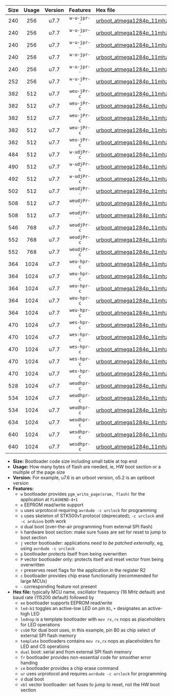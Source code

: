|Size|Usage|Version|Features|Hex file|
|:-:|:-:|:-:|:-:|:--|
|240|256|u7.7|`w-u-jpr--`|[urboot_atmega1284p_11mhz0592_9600bps_led+b5_ur_vbl.hex](https://raw.githubusercontent.com/stefanrueger/urboot.hex/main/mcus/atmega1284p/fcpu_11mhz0592/9600_bps/urboot_atmega1284p_11mhz0592_9600bps_led+b5_ur_vbl.hex)|
|240|256|u7.7|`w-u-jpr--`|[urboot_atmega1284p_11mhz0592_9600bps_led+b7_ur_vbl.hex](https://raw.githubusercontent.com/stefanrueger/urboot.hex/main/mcus/atmega1284p/fcpu_11mhz0592/9600_bps/urboot_atmega1284p_11mhz0592_9600bps_led+b7_ur_vbl.hex)|
|240|256|u7.7|`w-u-jpr--`|[urboot_atmega1284p_11mhz0592_9600bps_led+c7_ur_vbl.hex](https://raw.githubusercontent.com/stefanrueger/urboot.hex/main/mcus/atmega1284p/fcpu_11mhz0592/9600_bps/urboot_atmega1284p_11mhz0592_9600bps_led+c7_ur_vbl.hex)|
|240|256|u7.7|`w-u-jpr--`|[urboot_atmega1284p_11mhz0592_9600bps_led+d7_ur_vbl.hex](https://raw.githubusercontent.com/stefanrueger/urboot.hex/main/mcus/atmega1284p/fcpu_11mhz0592/9600_bps/urboot_atmega1284p_11mhz0592_9600bps_led+d7_ur_vbl.hex)|
|240|256|u7.7|`w-u-jpr--`|[urboot_atmega1284p_11mhz0592_9600bps_lednop_ur_vbl.hex](https://raw.githubusercontent.com/stefanrueger/urboot.hex/main/mcus/atmega1284p/fcpu_11mhz0592/9600_bps/urboot_atmega1284p_11mhz0592_9600bps_lednop_ur_vbl.hex)|
|252|256|u7.7|`w-u-jPr--`|[urboot_atmega1284p_11mhz0592_9600bps_ur_vbl.hex](https://raw.githubusercontent.com/stefanrueger/urboot.hex/main/mcus/atmega1284p/fcpu_11mhz0592/9600_bps/urboot_atmega1284p_11mhz0592_9600bps_ur_vbl.hex)|
|382|512|u7.7|`weu-jPr-c`|[urboot_atmega1284p_11mhz0592_9600bps_ee_led+b5_fr_ce_ur_vbl.hex](https://raw.githubusercontent.com/stefanrueger/urboot.hex/main/mcus/atmega1284p/fcpu_11mhz0592/9600_bps/urboot_atmega1284p_11mhz0592_9600bps_ee_led+b5_fr_ce_ur_vbl.hex)|
|382|512|u7.7|`weu-jPr-c`|[urboot_atmega1284p_11mhz0592_9600bps_ee_led+b7_fr_ce_ur_vbl.hex](https://raw.githubusercontent.com/stefanrueger/urboot.hex/main/mcus/atmega1284p/fcpu_11mhz0592/9600_bps/urboot_atmega1284p_11mhz0592_9600bps_ee_led+b7_fr_ce_ur_vbl.hex)|
|382|512|u7.7|`weu-jPr-c`|[urboot_atmega1284p_11mhz0592_9600bps_ee_led+c7_fr_ce_ur_vbl.hex](https://raw.githubusercontent.com/stefanrueger/urboot.hex/main/mcus/atmega1284p/fcpu_11mhz0592/9600_bps/urboot_atmega1284p_11mhz0592_9600bps_ee_led+c7_fr_ce_ur_vbl.hex)|
|382|512|u7.7|`weu-jPr-c`|[urboot_atmega1284p_11mhz0592_9600bps_ee_led+d7_fr_ce_ur_vbl.hex](https://raw.githubusercontent.com/stefanrueger/urboot.hex/main/mcus/atmega1284p/fcpu_11mhz0592/9600_bps/urboot_atmega1284p_11mhz0592_9600bps_ee_led+d7_fr_ce_ur_vbl.hex)|
|382|512|u7.7|`weu-jPr-c`|[urboot_atmega1284p_11mhz0592_9600bps_ee_lednop_fr_ce_ur_vbl.hex](https://raw.githubusercontent.com/stefanrueger/urboot.hex/main/mcus/atmega1284p/fcpu_11mhz0592/9600_bps/urboot_atmega1284p_11mhz0592_9600bps_ee_lednop_fr_ce_ur_vbl.hex)|
|484|512|u7.7|`w-udjPr-c`|[urboot_atmega1284p_11mhz0592_9600bps_led+c7_csb3_dual_fr_ce_ur_vbl.hex](https://raw.githubusercontent.com/stefanrueger/urboot.hex/main/mcus/atmega1284p/fcpu_11mhz0592/9600_bps/urboot_atmega1284p_11mhz0592_9600bps_led+c7_csb3_dual_fr_ce_ur_vbl.hex)|
|490|512|u7.7|`w-udjPr-c`|[urboot_atmega1284p_11mhz0592_9600bps_led+d7_csc7_dual_fr_ce_ur_vbl.hex](https://raw.githubusercontent.com/stefanrueger/urboot.hex/main/mcus/atmega1284p/fcpu_11mhz0592/9600_bps/urboot_atmega1284p_11mhz0592_9600bps_led+d7_csc7_dual_fr_ce_ur_vbl.hex)|
|492|512|u7.7|`w-udjPr-c`|[urboot_atmega1284p_11mhz0592_9600bps_template_dual_fr_ce_ur_vbl.hex](https://raw.githubusercontent.com/stefanrueger/urboot.hex/main/mcus/atmega1284p/fcpu_11mhz0592/9600_bps/urboot_atmega1284p_11mhz0592_9600bps_template_dual_fr_ce_ur_vbl.hex)|
|502|512|u7.7|`weudjPr--`|[urboot_atmega1284p_11mhz0592_9600bps_ee_led+c7_csb3_dual_fr_ur_vbl.hex](https://raw.githubusercontent.com/stefanrueger/urboot.hex/main/mcus/atmega1284p/fcpu_11mhz0592/9600_bps/urboot_atmega1284p_11mhz0592_9600bps_ee_led+c7_csb3_dual_fr_ur_vbl.hex)|
|508|512|u7.7|`weudjPr--`|[urboot_atmega1284p_11mhz0592_9600bps_ee_led+d7_csc7_dual_fr_ur_vbl.hex](https://raw.githubusercontent.com/stefanrueger/urboot.hex/main/mcus/atmega1284p/fcpu_11mhz0592/9600_bps/urboot_atmega1284p_11mhz0592_9600bps_ee_led+d7_csc7_dual_fr_ur_vbl.hex)|
|508|512|u7.7|`weudjPr--`|[urboot_atmega1284p_11mhz0592_9600bps_ee_template_dual_fr_ur_vbl.hex](https://raw.githubusercontent.com/stefanrueger/urboot.hex/main/mcus/atmega1284p/fcpu_11mhz0592/9600_bps/urboot_atmega1284p_11mhz0592_9600bps_ee_template_dual_fr_ur_vbl.hex)|
|546|768|u7.7|`weudjPr-c`|[urboot_atmega1284p_11mhz0592_9600bps_ee_led+c7_csb3_dual_fr_ce_ur_vbl.hex](https://raw.githubusercontent.com/stefanrueger/urboot.hex/main/mcus/atmega1284p/fcpu_11mhz0592/9600_bps/urboot_atmega1284p_11mhz0592_9600bps_ee_led+c7_csb3_dual_fr_ce_ur_vbl.hex)|
|552|768|u7.7|`weudjPr-c`|[urboot_atmega1284p_11mhz0592_9600bps_ee_led+d7_csc7_dual_fr_ce_ur_vbl.hex](https://raw.githubusercontent.com/stefanrueger/urboot.hex/main/mcus/atmega1284p/fcpu_11mhz0592/9600_bps/urboot_atmega1284p_11mhz0592_9600bps_ee_led+d7_csc7_dual_fr_ce_ur_vbl.hex)|
|552|768|u7.7|`weudjPr-c`|[urboot_atmega1284p_11mhz0592_9600bps_ee_template_dual_fr_ce_ur_vbl.hex](https://raw.githubusercontent.com/stefanrueger/urboot.hex/main/mcus/atmega1284p/fcpu_11mhz0592/9600_bps/urboot_atmega1284p_11mhz0592_9600bps_ee_template_dual_fr_ce_ur_vbl.hex)|
|364|1024|u7.7|`weu-hpr-c`|[urboot_atmega1284p_11mhz0592_9600bps_ee_led+b5_fr_ce_ur.hex](https://raw.githubusercontent.com/stefanrueger/urboot.hex/main/mcus/atmega1284p/fcpu_11mhz0592/9600_bps/urboot_atmega1284p_11mhz0592_9600bps_ee_led+b5_fr_ce_ur.hex)|
|364|1024|u7.7|`weu-hpr-c`|[urboot_atmega1284p_11mhz0592_9600bps_ee_led+b7_fr_ce_ur.hex](https://raw.githubusercontent.com/stefanrueger/urboot.hex/main/mcus/atmega1284p/fcpu_11mhz0592/9600_bps/urboot_atmega1284p_11mhz0592_9600bps_ee_led+b7_fr_ce_ur.hex)|
|364|1024|u7.7|`weu-hpr-c`|[urboot_atmega1284p_11mhz0592_9600bps_ee_led+c7_fr_ce_ur.hex](https://raw.githubusercontent.com/stefanrueger/urboot.hex/main/mcus/atmega1284p/fcpu_11mhz0592/9600_bps/urboot_atmega1284p_11mhz0592_9600bps_ee_led+c7_fr_ce_ur.hex)|
|364|1024|u7.7|`weu-hpr-c`|[urboot_atmega1284p_11mhz0592_9600bps_ee_led+d7_fr_ce_ur.hex](https://raw.githubusercontent.com/stefanrueger/urboot.hex/main/mcus/atmega1284p/fcpu_11mhz0592/9600_bps/urboot_atmega1284p_11mhz0592_9600bps_ee_led+d7_fr_ce_ur.hex)|
|364|1024|u7.7|`weu-hpr-c`|[urboot_atmega1284p_11mhz0592_9600bps_ee_lednop_fr_ce_ur.hex](https://raw.githubusercontent.com/stefanrueger/urboot.hex/main/mcus/atmega1284p/fcpu_11mhz0592/9600_bps/urboot_atmega1284p_11mhz0592_9600bps_ee_lednop_fr_ce_ur.hex)|
|470|1024|u7.7|`wes-hpr-c`|[urboot_atmega1284p_11mhz0592_9600bps_ee_led+b5_fr_ce.hex](https://raw.githubusercontent.com/stefanrueger/urboot.hex/main/mcus/atmega1284p/fcpu_11mhz0592/9600_bps/urboot_atmega1284p_11mhz0592_9600bps_ee_led+b5_fr_ce.hex)|
|470|1024|u7.7|`wes-hpr-c`|[urboot_atmega1284p_11mhz0592_9600bps_ee_led+b7_fr_ce.hex](https://raw.githubusercontent.com/stefanrueger/urboot.hex/main/mcus/atmega1284p/fcpu_11mhz0592/9600_bps/urboot_atmega1284p_11mhz0592_9600bps_ee_led+b7_fr_ce.hex)|
|470|1024|u7.7|`wes-hpr-c`|[urboot_atmega1284p_11mhz0592_9600bps_ee_led+c7_fr_ce.hex](https://raw.githubusercontent.com/stefanrueger/urboot.hex/main/mcus/atmega1284p/fcpu_11mhz0592/9600_bps/urboot_atmega1284p_11mhz0592_9600bps_ee_led+c7_fr_ce.hex)|
|470|1024|u7.7|`wes-hpr-c`|[urboot_atmega1284p_11mhz0592_9600bps_ee_led+d7_fr_ce.hex](https://raw.githubusercontent.com/stefanrueger/urboot.hex/main/mcus/atmega1284p/fcpu_11mhz0592/9600_bps/urboot_atmega1284p_11mhz0592_9600bps_ee_led+d7_fr_ce.hex)|
|470|1024|u7.7|`wes-hpr-c`|[urboot_atmega1284p_11mhz0592_9600bps_ee_lednop_fr_ce.hex](https://raw.githubusercontent.com/stefanrueger/urboot.hex/main/mcus/atmega1284p/fcpu_11mhz0592/9600_bps/urboot_atmega1284p_11mhz0592_9600bps_ee_lednop_fr_ce.hex)|
|528|1024|u7.7|`weudhpr-c`|[urboot_atmega1284p_11mhz0592_9600bps_ee_led+c7_csb3_dual_fr_ce_ur.hex](https://raw.githubusercontent.com/stefanrueger/urboot.hex/main/mcus/atmega1284p/fcpu_11mhz0592/9600_bps/urboot_atmega1284p_11mhz0592_9600bps_ee_led+c7_csb3_dual_fr_ce_ur.hex)|
|534|1024|u7.7|`weudhpr-c`|[urboot_atmega1284p_11mhz0592_9600bps_ee_led+d7_csc7_dual_fr_ce_ur.hex](https://raw.githubusercontent.com/stefanrueger/urboot.hex/main/mcus/atmega1284p/fcpu_11mhz0592/9600_bps/urboot_atmega1284p_11mhz0592_9600bps_ee_led+d7_csc7_dual_fr_ce_ur.hex)|
|534|1024|u7.7|`weudhpr-c`|[urboot_atmega1284p_11mhz0592_9600bps_ee_template_dual_fr_ce_ur.hex](https://raw.githubusercontent.com/stefanrueger/urboot.hex/main/mcus/atmega1284p/fcpu_11mhz0592/9600_bps/urboot_atmega1284p_11mhz0592_9600bps_ee_template_dual_fr_ce_ur.hex)|
|634|1024|u7.7|`wesdhpr-c`|[urboot_atmega1284p_11mhz0592_9600bps_ee_led+c7_csb3_dual_fr_ce.hex](https://raw.githubusercontent.com/stefanrueger/urboot.hex/main/mcus/atmega1284p/fcpu_11mhz0592/9600_bps/urboot_atmega1284p_11mhz0592_9600bps_ee_led+c7_csb3_dual_fr_ce.hex)|
|640|1024|u7.7|`wesdhpr-c`|[urboot_atmega1284p_11mhz0592_9600bps_ee_led+d7_csc7_dual_fr_ce.hex](https://raw.githubusercontent.com/stefanrueger/urboot.hex/main/mcus/atmega1284p/fcpu_11mhz0592/9600_bps/urboot_atmega1284p_11mhz0592_9600bps_ee_led+d7_csc7_dual_fr_ce.hex)|
|640|1024|u7.7|`wesdhpr-c`|[urboot_atmega1284p_11mhz0592_9600bps_ee_template_dual_fr_ce.hex](https://raw.githubusercontent.com/stefanrueger/urboot.hex/main/mcus/atmega1284p/fcpu_11mhz0592/9600_bps/urboot_atmega1284p_11mhz0592_9600bps_ee_template_dual_fr_ce.hex)|

- **Size:** Bootloader code size including small table at top end
- **Usage:** How many bytes of flash are needed, ie, HW boot section or a multiple of the page size
- **Version:** For example, u7.6 is an urboot version, o5.2 is an optiboot version
- **Features:**
  + `w` bootloader provides `pgm_write_page(sram, flash)` for the application at `FLASHEND-4+1`
  + `e` EEPROM read/write support
  + `u` uses urprotocol requiring `avrdude -c urclock` for programming
  + `s` uses skeleton of STK500v1 protocol (deprecated); `-c urclock` and `-c arduino` both work
  + `d` dual boot (over-the-air programming from external SPI flash)
  + `h` hardware boot section: make sure fuses are set for reset to jump to boot section
  + `j` vector bootloader: applications *need to be patched externally*, eg, using `avrdude -c urclock`
  + `p` bootloader protects itself from being overwritten
  + `P` vector bootloader only: protects itself and reset vector from being overwritten
  + `r` preserves reset flags for the application in the register R2
  + `c` bootloader provides chip erase functionality (recommended for large MCUs)
  + `-` corresponding feature not present
- **Hex file:** typically MCU name, oscillator frequency (16 MHz default) and baud rate (115200 default) followed by
  + `ee` bootloader supports EEPROM read/write
  + `led-b1` toggles an active-low LED on pin `B1`, `+` designates an active-high LED
  + `lednop` is a template bootloader with `mov rx,rx` nops as placeholders for LED operations
  + `csb0` for dual boot uses, in this example, pin B0 as chip select of external SPI flash memory
  + `template` bootloaders contains `mov rx,rx` nops as placeholders for LED and CS operations
  + `dual` boot: serial and from external SPI flash memory
  + `fr` bootloader provides non-essential code for smoother error handing
  + `ce` bootloader provides a chip erase command
  + `ur` uses urprotocol and requires `avrdude -c urclock` for programming
  + `d` dual boot
  + `vbl` vector bootloader: set fuses to jump to reset, not the HW boot section
